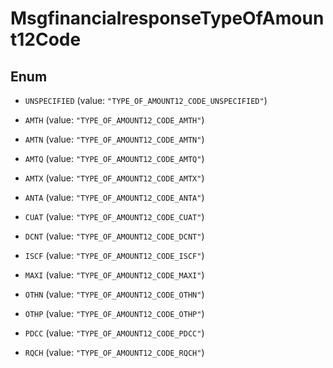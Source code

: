 

# MsgfinancialresponseTypeOfAmount12Code

## Enum


* `UNSPECIFIED` (value: `"TYPE_OF_AMOUNT12_CODE_UNSPECIFIED"`)

* `AMTH` (value: `"TYPE_OF_AMOUNT12_CODE_AMTH"`)

* `AMTN` (value: `"TYPE_OF_AMOUNT12_CODE_AMTN"`)

* `AMTQ` (value: `"TYPE_OF_AMOUNT12_CODE_AMTQ"`)

* `AMTX` (value: `"TYPE_OF_AMOUNT12_CODE_AMTX"`)

* `ANTA` (value: `"TYPE_OF_AMOUNT12_CODE_ANTA"`)

* `CUAT` (value: `"TYPE_OF_AMOUNT12_CODE_CUAT"`)

* `DCNT` (value: `"TYPE_OF_AMOUNT12_CODE_DCNT"`)

* `ISCF` (value: `"TYPE_OF_AMOUNT12_CODE_ISCF"`)

* `MAXI` (value: `"TYPE_OF_AMOUNT12_CODE_MAXI"`)

* `OTHN` (value: `"TYPE_OF_AMOUNT12_CODE_OTHN"`)

* `OTHP` (value: `"TYPE_OF_AMOUNT12_CODE_OTHP"`)

* `PDCC` (value: `"TYPE_OF_AMOUNT12_CODE_PDCC"`)

* `RQCH` (value: `"TYPE_OF_AMOUNT12_CODE_RQCH"`)



